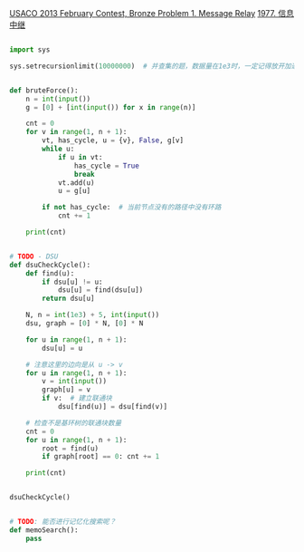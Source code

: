 [USACO 2013 February Contest, Bronze Problem 1. Message Relay](http://www.usaco.org/index.php?page=viewproblem2&cpid=241)
[1977. 信息中继](https://www.acwing.com/problem/content/description/1979/)

```python

import sys

sys.setrecursionlimit(10000000)  # 并查集的题，数据量在1e3时，一定记得放开加递归栈限制,否则会超时。


def bruteForce():
    n = int(input())
    g = [0] + [int(input()) for x in range(n)]

    cnt = 0
    for v in range(1, n + 1):
        vt, has_cycle, u = {v}, False, g[v]
        while u:
            if u in vt:
                has_cycle = True
                break
            vt.add(u)
            u = g[u]

        if not has_cycle:  # 当前节点没有的路径中没有环路
            cnt += 1

    print(cnt)


# TODO - DSU
def dsuCheckCycle():
    def find(u):
        if dsu[u] != u:
            dsu[u] = find(dsu[u])
        return dsu[u]

    N, n = int(1e3) + 5, int(input())
    dsu, graph = [0] * N, [0] * N

    for u in range(1, n + 1):
        dsu[u] = u

    # 注意这里的边向是从 u -> v
    for u in range(1, n + 1):
        v = int(input())
        graph[u] = v
        if v:  # 建立联通块
            dsu[find(u)] = dsu[find(v)]

    # 检查不是基环树的联通块数量
    cnt = 0
    for u in range(1, n + 1):
        root = find(u)
        if graph[root] == 0: cnt += 1

    print(cnt)


dsuCheckCycle()


# TODO: 能否进行记忆化搜索呢？
def memoSearch():
    pass
```